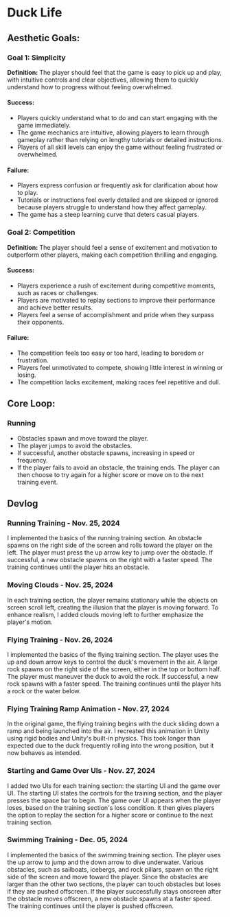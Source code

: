 # Duck Life

## Aesthetic Goals:
### Goal 1: Simplicity
**Definition:** The player should feel that the game is easy to pick up and play, with intuitive controls and clear objectives, allowing them to quickly understand how to progress without feeling overwhelmed.

#### Success:
- Players quickly understand what to do and can start engaging with the game immediately.
- The game mechanics are intuitive, allowing players to learn through gameplay rather than relying on lengthy tutorials or detailed instructions.
- Players of all skill levels can enjoy the game without feeling frustrated or overwhelmed.

#### Failure:
- Players express confusion or frequently ask for clarification about how to play.
- Tutorials or instructions feel overly detailed and are skipped or ignored because players struggle to understand how they affect gameplay.
- The game has a steep learning curve that deters casual players.

### Goal 2: Competition
**Definition:** The player should feel a sense of excitement and motivation to outperform other players, making each competition thrilling and engaging.

#### Success:
- Players experience a rush of excitement during competitive moments, such as races or challenges.
- Players are motivated to replay sections to improve their performance and achieve better results.
- Players feel a sense of accomplishment and pride when they surpass their opponents.

#### Failure:
- The competition feels too easy or too hard, leading to boredom or frustration.
- Players feel unmotivated to compete, showing little interest in winning or losing.
- The competition lacks excitement, making races feel repetitive and dull.

## Core Loop:
### Running
- Obstacles spawn and move toward the player.
- The player jumps to avoid the obstacles.
- If successful, another obstacle spawns, increasing in speed or frequency.
- If the player fails to avoid an obstacle, the training ends. The player can then choose to try again for a higher score or move on to the next training event.

## Devlog
### Running Training - Nov. 25, 2024
I implemented the basics of the running training section. An obstacle spawns on the right side of the screen and rolls toward the player on the left. The player must press the up arrow key to jump over the obstacle. If successful, a new obstacle spawns on the right with a faster speed. The training continues until the player hits an obstacle.

### Moving Clouds - Nov. 25, 2024
In each training section, the player remains stationary while the objects on screen scroll left, creating the illusion that the player is moving forward. To enhance realism, I added clouds moving left to further emphasize the player's motion.

### Flying Training - Nov. 26, 2024
I implemented the basics of the flying training section. The player uses the up and down arrow keys to control the duck's movement in the air. A large rock spawns on the right side of the screen, either in the top or bottom half. The player must maneuver the duck to avoid the rock. If successful, a new rock spawns with a faster speed. The training continues until the player hits a rock or the water below.

### Flying Training Ramp Animation - Nov. 27, 2024
In the original game, the flying training begins with the duck sliding down a ramp and being launched into the air. I recreated this animation in Unity using rigid bodies and Unity's built-in physics. This took longer than expected due to the duck frequently rolling into the wrong position, but it now behaves as intended.

### Starting and Game Over UIs - Nov. 27, 2024
I added two UIs for each training section: the starting UI and the game over UI. The starting UI states the controls for the training section, and the player presses the space bar to begin. The game over UI appears when the player loses, based on the training section's loss condition. It then gives players the option to replay the section for a higher score or continue to the next training section.

### Swimming Training - Dec. 05, 2024
I implemented the basics of the swimming training section. The player uses the up arrow to jump and the down arrow to dive underwater. Various obstacles, such as sailboats, icebergs, and rock pillars, spawn on the right side of the screen and move toward the player. Since the obstacles are larger than the other two sections, the player can touch obstacles but loses if they are pushed offscreen. If the player successfully stays onscreen after the obstacle moves offscreen, a new obstacle spawns at a faster speed. The training continues until the player is pushed offscreen.





